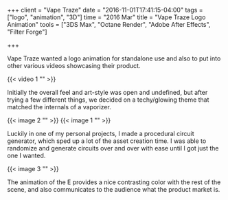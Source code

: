 +++
client = "Vape Traze"
date = "2016-11-01T17:41:15-04:00"
tags = ["logo", "animation", "3D"]
time = "2016 Mar"
title = "Vape Traze Logo Animation"
tools = ["3DS Max", "Octane Render", "Adobe After Effects", "Filter Forge"]

+++

Vape Traze wanted a logo animation for standalone use and also to put into other various videos showcasing their product.

{{< video 1 "" >}}

Initially the overall feel and art-style was open and undefined, but after trying a few different things, we decided on a techy/glowing theme that matched the internals of a vaporizer.

{{< image 2 "" >}}
{{< image 1 "" >}}

Luckily in one of my personal projects, I made a procedural circuit generator, which sped up a lot of the asset creation time. I was able to randomize and generate circuits over and over with ease until I got just the one I wanted.

{{< image 3 "" >}}

The animation of the E provides a nice contrasting color with the rest of the scene, and also communicates to the audience what the product market is.
